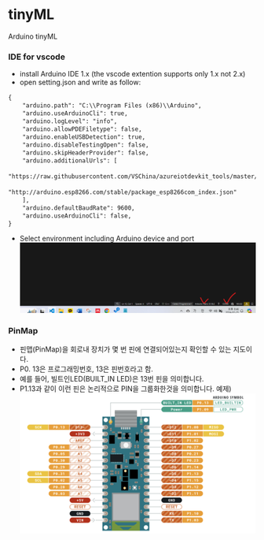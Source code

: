 # tinyML
Arduino tinyML

### IDE for vscode
- install Arduino IDE 1.x (the vscode extention supports only 1.x not 2.x)
- open setting.json and write as follow:
```
{
    "arduino.path": "C:\\Program Files (x86)\\Arduino",
    "arduino.useArduinoCli": true,
    "arduino.logLevel": "info",
    "arduino.allowPDEFiletype": false,
    "arduino.enableUSBDetection": true,
    "arduino.disableTestingOpen": false,
    "arduino.skipHeaderProvider": false,
    "arduino.additionalUrls": [
        "https://raw.githubusercontent.com/VSChina/azureiotdevkit_tools/master/package_azureboard_index.json",
        "http://arduino.esp8266.com/stable/package_esp8266com_index.json"
    ],
    "arduino.defaultBaudRate": 9600,
    "arduino.useArduinoCli": false,
}
```
- Select environment including Arduino device and port
![env](/images/environ.png)


### PinMap
- 핀맵(PinMap)을 회로내 장치가 몇 번 핀에 연결되어있는지 확인할 수 있는 지도이다.
- P0. 13은 프로그래밍번호, 13은 핀번호라고 함.
- 예를 들어, 빌트인LED(BUILT_IN LED)은 13번 핀을 의미합니다.
- P1.13과 같이 이런 핀은 논리적으로 PIN을 그룹화한것을 의미합니다.
예제)![pinmap](/images/pinmap.png)